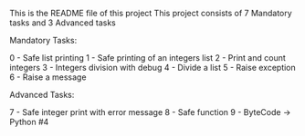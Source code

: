 This is the README file of this project
This project consists of 7 Mandatory tasks and 3 Advanced tasks

Mandatory Tasks:

0 - Safe list printing
1 - Safe printing of an integers list
2 - Print and count integers
3 - Integers division with debug
4 - Divide a list
5 - Raise exception
6 - Raise a message

Advanced Tasks:

7 - Safe integer print with error message
8 - Safe function
9 - ByteCode -> Python #4
